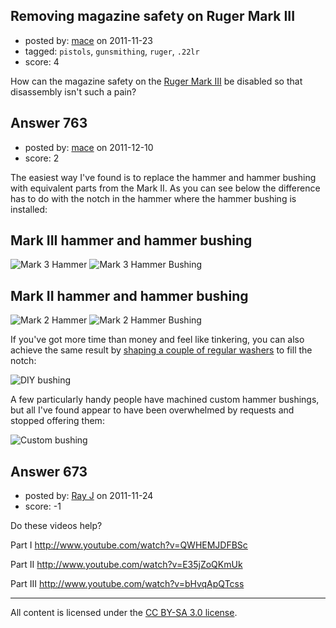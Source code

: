 ## Removing magazine safety on Ruger Mark III

- posted by: [mace](https://stackexchange.com/users/-1/163-mace) on 2011-11-23
- tagged: `pistols`, `gunsmithing`, `ruger`, `.22lr`
- score: 4

<p>How can the magazine safety on the <a href="http://en.wikipedia.org/wiki/Ruger_mark_III" rel="nofollow">Ruger Mark III</a> be disabled so that disassembly isn't such a pain?</p>



## Answer 763

- posted by: [mace](https://stackexchange.com/users/-1/163-mace) on 2011-12-10
- score: 2

<p>The easiest way I've found is to replace the hammer and hammer bushing with equivalent parts from the Mark II. As you can see below the difference has to do with the notch in the hammer where the hammer bushing is installed:</p>

<h2>Mark III hammer and hammer bushing</h2>

<p><img src="http://i.stack.imgur.com/LL2nC.jpg" alt="Mark 3 Hammer">
<img src="http://i.stack.imgur.com/RSFGYm.jpg" alt="Mark 3 Hammer Bushing"></p>

<h2>Mark II hammer and hammer bushing</h2>

<p><img src="http://i.stack.imgur.com/cQjoBm.jpg" alt="Mark 2 Hammer">
<img src="http://i.stack.imgur.com/xaBfIs.jpg" alt="Mark 2 Hammer Bushing"></p>

<p>If you've got more time than money and feel like tinkering, you can also achieve the same result by <a href="http://guntalk-online.com/forum/viewtopic.php?t=387" rel="nofollow">shaping a couple of regular washers</a> to fill the notch:</p>

<p><img src="http://i.stack.imgur.com/ZImMh.jpg" alt="DIY bushing"></p>

<p>A few particularly handy people have machined custom hammer bushings, but all I've found appear to have been overwhelmed by requests and stopped offering them:</p>

<p><img src="http://i.stack.imgur.com/lRlSd.jpg" alt="Custom bushing"></p>



## Answer 673

- posted by: [Ray J](https://stackexchange.com/users/-1/166-ray-j) on 2011-11-24
- score: -1

<p>Do these videos help?</p>

<p>Part I    <a href="http://www.youtube.com/watch?v=QWHEMJDFBSc" rel="nofollow">http://www.youtube.com/watch?v=QWHEMJDFBSc</a></p>

<p>Part II   <a href="http://www.youtube.com/watch?v=E35jZoQKmUk" rel="nofollow">http://www.youtube.com/watch?v=E35jZoQKmUk</a></p>

<p>Part III  <a href="http://www.youtube.com/watch?v=bHvqApQTcss" rel="nofollow">http://www.youtube.com/watch?v=bHvqApQTcss</a> </p>




---

All content is licensed under the [CC BY-SA 3.0 license](https://creativecommons.org/licenses/by-sa/3.0/).
